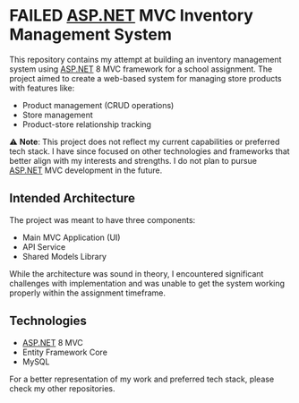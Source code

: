 # FAILED [ASP.NET](http://ASP.NET) MVC Inventory Management System

This repository contains my attempt at building an inventory management system using [ASP.NET](http://ASP.NET) 8 MVC framework for a school assignment. The project aimed to create a web-based system for managing store products with features like:

- Product management (CRUD operations)
- Store management
- Product-store relationship tracking

⚠️ **Note**: This project does not reflect my current capabilities or preferred tech stack. I have since focused on other technologies and frameworks that better align with my interests and strengths. I do not plan to pursue [ASP.NET](ASP.net) MVC development in the future.

## Intended Architecture

The project was meant to have three components:

- Main MVC Application (UI)
- API Service
- Shared Models Library

While the architecture was sound in theory, I encountered significant challenges with implementation and was unable to get the system working properly within the assignment timeframe.

## Technologies

- [ASP.NET](http://ASP.NET) 8 MVC
- Entity Framework Core
- MySQL

For a better representation of my work and preferred tech stack, please check my other repositories.
